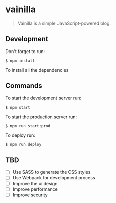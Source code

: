 # vainilla

> Vainilla is a simple JavaScript-powered blog.

## Development

Don't forget to run:

```
$ npm install
```

To install all the dependencies

## Commands

To start the development server run:

```
$ npm start
```

To start the production server run:

```
$ npm run start:prod
```

To deploy run:

```
$ npm run deploy
```

## TBD

* [ ] Use SASS to generate the CSS styles
* [ ] Use Webpack for development process
* [ ] Improve the ui design
* [ ] Improve performance
* [ ] Improve security
